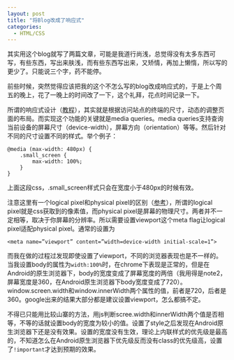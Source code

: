 ```yaml
---
layout: post
title: "将Blog改成了响应式"
categories:
  - HTML/CSS
---
```


其实用这个blog就写了两篇文章，可能是我道行尚浅，总觉得没有太多东西可写，有些东西，写出来肤浅，而有些东西写出来，又矫情，再加上懒惰，所以写的更少了。只能说三个字，药不能停。

前些时候，突然觉得应该把我的这个不怎么写的blog改成响应式的，于是上个周五的晚上，花了一晚上的时间改了一下，这个礼拜，花点时间记录一下。

所谓的响应式设计（[教程](http://www.smashingmagazine.com/2011/01/12/guidelines-for-responsive-web-design/ "参考")），其实就是根据访问站点的终端的尺寸，动态的调整页面的布局。而实现这个功能的关键就是media queries。media queries支持查询当前设备的屏幕尺寸（device-width），屏幕方向（orientation）等等。然后针对不同的尺寸设置不同的样式。举个例子：

	@media (max-width: 480px) {
		.small_screen {
			max-width: 100%;
		}
	}

上面这段css，.small_screen样式只会在宽度小于480px的时候有效。

注意这里有一个logical pixel和physical pixel的区别（[参考](http://ariya.ofilabs.com/2011/08/mobile-web-logical-pixel-vs-physical-pixel.html)），所谓的logical pixel就是css获取到的像素值，而physical pixel是屏幕的物理尺寸。两者并不一定相等，取决于你屏幕的分辨率。所以需要设置viewport这个meta flag让logical pixel适配physical pixel。通常的设置为

	<meta name=”viewport” content=”width=device-width initial-scale=1”>

而我在做的过程过发现即使设置了viewport，不同的浏览器表现也是不一样的。当我设置body的属性为`width:100%`时，在chrome下表现是正常的，但是在Android的原生浏览器下，body的宽度变成了屏幕宽度的两倍（我用得是note2，屏幕宽度是360，在Android原生浏览器下body宽度变成了720）。window.screen.width和window.innerWidth两个属性的值，前者是720，后者是360。google出来的结果大部分都是建议设置viewport，怎么都搞不定。

不得已只能用比较山寨的方法，用js判断scree.width和innerWidth两个值是否相等，不等的话就设置body的宽度为较小的值。设置了style之后发现在Android原生浏览器下还是没有效果。设置的宽度没有生效，理论上内联样式的优先级是最高的，不知道怎么在Android原生浏览器下优先级反而没有class的优先级高，设置了`!important`才达到预期的效果。
